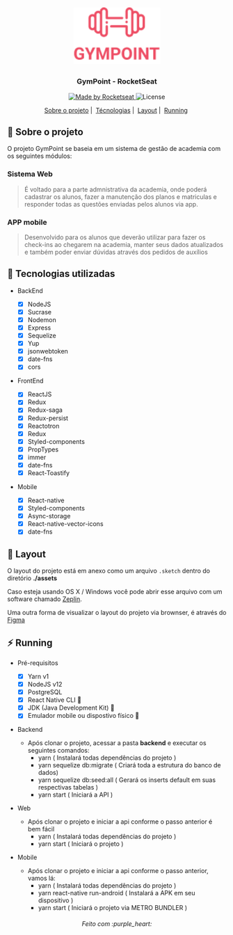 <h1 align="center">
  <img alt="Gympoint" title="Gympoint" src="assets/img/logo.png" width="200px" />
</h1>

<h3 align="center">
  GymPoint - RocketSeat
</h3>

<p align="center">
  <a href="https://rocketseat.com.br">
    <img alt="Made by Rocketseat" src="https://img.shields.io/badge/made%20by-Rocketseat-%2304D361" />
  </a>

  <img alt="License" src="https://img.shields.io/badge/license-MIT-%2304D361" />
</p>

<p align="center">
  <a href="#bookmark-sobre-o-projeto">Sobre o projeto</a>&nbsp;|&nbsp;
  <a href="#rocket-tecnologias-utilizadas">Técnologias</a>&nbsp;|&nbsp;
  <a href="#art-layout">Layout</a>&nbsp;|&nbsp;
  <a href="#zap-running">Running</a>&nbsp;
</p>

## :bookmark: Sobre o projeto

O projeto GymPoint se baseia em um sistema de gestão de academia com os seguintes módulos:

### Sistema Web
> É voltado para a parte admnistrativa da academia, onde poderá cadastrar os alunos, fazer a manutenção dos planos e matriculas e responder todas as questões enviadas pelos alunos via app.

### APP mobile
>  Desenvolvido para os alunos que deverão utilizar para fazer os check-ins ao chegarem na academia, manter seus dados atualizados e também poder enviar dúvidas através dos pedidos de auxílios

## :rocket: Tecnologias utilizadas

- BackEnd

  - [x] NodeJS
  - [x] Sucrase
  - [x] Nodemon
  - [x] Express
  - [x] Sequelize
  - [x] Yup
  - [x] jsonwebtoken
  - [x] date-fns
  - [x] cors

- FrontEnd

  - [x] ReactJS
  - [x] Redux
  - [x] Redux-saga
  - [x] Redux-persist
  - [x] Reactotron
  - [x] Redux
  - [x] Styled-components
  - [x] PropTypes
  - [x] immer
  - [x] date-fns
  - [x] React-Toastify

- Mobile
  - [x] React-native
  - [x] Styled-components
  - [x] Async-storage
  - [x] React-native-vector-icons
  - [x] date-fns

## :art: Layout

O layout do projeto está em anexo como um arquivo `.sketch` dentro do diretório **./assets**

Caso esteja usando OS X / Windows você pode abrir esse arquivo com um software chamado [Zeplin](https://zeplin.io).

Uma outra forma de visualizar o layout do projeto via brownser, é através do [Figma](https://www.figma.com/)

## :zap: Running

- Pré-requisitos

  - [x] Yarn v1
  - [x] NodeJS v12
  - [x] PostgreSQL
  - [x] React Native CLI :iphone:
  - [x] JDK (Java Development Kit) :iphone:
  - [x] Emulador mobile ou dispostivo físico :iphone:

- Backend

  - Após clonar o projeto, acessar a pasta **backend** e executar os seguintes comandos:
    - yarn ( Instalará todas dependências do projeto )
    - yarn sequelize db:migrate ( Criará toda a estrutura do banco de dados)
    - yarn sequelize db:seed:all ( Gerará os inserts default em suas respectivas tabelas )
    - yarn start ( Iniciará a API )

- Web

  - Após clonar o projeto e iniciar a api conforme o passo anterior é bem fácil
    - yarn ( Instalará todas dependências do projeto )
    - yarn start ( Iniciará o projeto )

- Mobile
  - Após clonar o projeto e iniciar a api conforme o passo anterior, vamos lá:
    - yarn ( Instalará todas dependências do projeto )
    - yarn react-native run-android ( Instalará a APK em seu dispositivo )
    - yarn start ( Iniciará o projeto via METRO BUNDLER )

<h6 align="center">
Feito com :purple_heart:
</h6>
